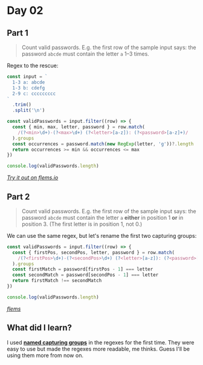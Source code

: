 # Day 02

## Part 1

> Count valid passwords.
> E.g. the first row of the sample input says:
> the password `abcde`
> must contain the letter `a` 1&ndash;3 times.

Regex to the rescue:

```js
const input = `
  1-3 a: abcde
  1-3 b: cdefg
  2-9 c: ccccccccc
`
  .trim()
  .split('\n')

const validPasswords = input.filter((row) => {
  const { min, max, letter, password } = row.match(
    /(?<min>\d+)-(?<max>\d+) (?<letter>[a-z]): (?<password>[a-z]+)/
  ).groups
  const occurrences = password.match(new RegExp(letter, 'g'))?.length
  return occurrences >= min && occurrences <= max
})

console.log(validPasswords.length)
```

[_Try it out on flems.io_](https://flems.io/#0=N4IgtglgJlA2CmIBcBGADGgNCAzvBAxgC7xTK4D2sArkRBQHYB0AVjiNgGYQLtIDaoBgEMwiJCAgMADrVbtsBRiQZFyShjiIACKbJ0BebQAMAOg23aUAdgC0KAJzbpSZwHdpAL2mcARgCcCaWCWYN8wYOlzS3R7FG1fV19klNTfFmirO0dtAlcCAsKizkDiQpYCTIAOezRtAGtXeuaW+s4WnEyUAGZ7ABZtWFdYADdYUfHxnEmR6tsnBlcGAAtlggYN+o2ARwZfLttu7ShXaShfKD83TottAFZbADZtEdcR94BzEf3buyrtAAerg+AIIAKIbl8sEyACZ7HdtP5XADYB9-G5ttICDhtkR-CMSv4iJkHP1BsDYAxYHBJrSGLDDoi3gCGG45k4PsDOB8PgRPB96jyPiweZk+rYESdjjAoMtMo95toiK5PEQ1URfMtfOqiJwiFBMr1no0Gs1PG4GGBZrc4dZtG5XDgPlbpLA3G4WACuih7Edlq5VssRoHA8G5bdSehtJxXGBlpxLpwk5wwLAkzhOCMiDcYtl-kNBrSi8X-J5obdxQi8rlSkUCCNKhH7DDtNtXNsOx3pNt-B3YARtpk-tpFiONuOoPTbr0ETHo5xdpwfJx44bbAMWK4oKEMrcbPZ-m3W53O2AOziTyxB7caigEZuEiwwCxkttOCwWP5hR92h+GSh4ilAEoA+KAwABD43E8KAzmA5YWDcA0b0VFwEkiSIIi6NA4iVVwdXwjVMgef5XheZYAQJbF3gBFh3hGaRIKga1LEjO0jzPE9LxGE8y2vGJbBbZUlWkDVfCnFicKPD5OLfDFO3ZbR-UUnAoAzQVpHIj5YDAHAWAYWVw0sOEjk8WN+U8MV7GeUcGBZHEwH8ccfBGBhOD2A4jiRRFfE8Ah-HqT8e0cz1d34qt8jrPjtHFADtDAWMwDAZ1EpSsAFNM7Qy08EZPFyrwLL3A9FORTxtmWMB6k8VYiQBV1Qg1RtLF6AZUOkXwGK6BUYTqB9P3fFhPA-T8Py+FhKqG+VFSE4goDVZYiFgHURLXAYlLAFdQvuWpcKVD4iHBIgyoWjz7VcTg3Egya2PbbjYF7KI9zhHo4oS1LEv8FLXTSx6yS8-x-v8ZYAeB-wAka6KngSYYBt8bZINBMDtz8AhEKHbbOW0IUsaSjqbUZaswF8Ao0f+E16l8VoiHqAhqZJ5xTnQsIHssYjTqVd0OYu943BGWaiDjLpehsennEiJdGYl5ntFvFsgUBAFQQVgF0iVgF6hJIrEkUrVYYIFIcChXwPmkSFNU4Sb-iUkMVzWVYWFWAhDO0bJ4gxnkiFZBsQOIeovxBTbWbJrZln0zxvssStMpVXKGAKoz1xFtqiCllAFRQf4-oBvEQeBoH-C6B5U6ZRE85zkGvV+baC0meptPIssEdgAa6aPLtrg7H4JOek1tmaBhmhRTxfdaeppHVitbEt1w3Du+NtSdhVDzeYJOw+VQFzhjsulJbrMeBLGD8PnluUshF4u0HByrDlTw+0ZqGiaeplmaSy7S1vWcWp6R+4ITgqoiAkIwPhxysLeJw1dixUnGPqN0WlYAoi6DFBEGVcpEFyqqZYUB0Exw1lGHATQcCEN8IQwh2YczaCenUISqYiD1R1MsES6oQG9AWKcXYPgIJuVKhRNGsUpT6RlLKQRgjvS+heG8eo3w3CBGWNlVY9FwY9HhOSQsxY1HlhiNhZ61ZChuiJkTPWFE-JYLKApB0DRRhuAhO6XwbhljugZBuWMlpO5WC0QMcxHMwCc05pSa4bI9wxTtHLVWoTVbwLVgrNcdovK+ABL2TwAIcD+BTAQNMUBexEh8LwgYWtUjbDSIUlIvCjioXdMGRC0h-CemCBaZYBspbGWKopMqTtbzxBsuOccFQNhEWbColGiTYDSBGDPDMV4vzjyahKcRLx6L2PeH0ouUoYIZMuBk+xGTexQG2MBRBRUUHYKOccoeuUGQIitgQFgsAnYoCekcTxPiOa2LdAXKyuQIp1i+WCcG4o37DGSAbWxWpzlR1bBCMAVUw4YgCSzSGKzqkwHBnYJwrdOxXjfDsqKKAkHF3xJk4G1x-oOX8EhGIac7RWxDNSmlNysLvLnJmZYP5PBJkdutbkyZomtnbAOUYTE0S4m2AONGTgQlJIVv4BW0gcAV2mVGK29sWBEGqiqggBlVgAhAXed5QkCJoIhLYkSyq1wIhCf4eBuyVpQwSMkFOCdRx6RDvpcSd9IY6MKCmOmpEiBZl5iMHAIzFm3EXio8Y1zxgfCdP2HAsKKFiKUvbXKBBjYAi1NJA2djzZ7jzNoXqQ0C2FqGmsBkRwdFEAKORWuexezgyFh46ebgUZPObXGn0RwyZgmzV3AYer1T1DVJSNUYAdSOMBMieoCttiJIbFMrazwlIgXAh8eCNEVjkJii2RlwY0ycBZO+eMSZdmcF-gcKMWsfAG04LAZI5Ne4KXwa2IenAcCDUIWegY583o4ESgCM8b0UqiOeuYzQkEfFtR5hzf8CIhKBv8A01Ur7NCwC0NaqUh0cApoYNU+J2woAYjJVtYWISeyJKVnuxJpYlZxpqE4L99Q4xJTAlFUNaLOIAiinCM+r1Erdohs9UiXx3g4AJClaigtdV4X1XtLMViPZqjmEXD1dZfLfMUVo+IeS0jk18N8VIZ6Wyjm-uOMSzqxIfD6c8LWBT9MT2eIc9BIwBox2Aok0tIt8McekKESyzxHluABBidzcsRlnCdqzIzux+4MHWK5LpvS9xaJbOYjJ2x3TxPdPUDmsaZ5joxqDY+0xhQdngrgpwXkvBpsCISXsV52hA3gswyGo5HJ7Xi5ZHFO19U6j1HtdU80LY8uPLNDsDlpIDk7HWskfb5P6vvU2KM5iOxNoGhdPSeHSWBYQhotx-S+3zRVVTX1o68Z2lIjlOiwa4XC1QnlH9DFgikrjLVeDAaFIzfVC5YkE8SJvHeJmS7gPmLO2UUpFGT8sEjvmrIp1orZlObGFBd4VoDgtmrLbONw5GVLmTBmN8fT-iPpRCQ+or7XFPTNWdLVbVuJh0nVmcNn4LOFSOI++p77K6dfPn+kdKVnQfXAmHP99LnoZUnKgo5L7Em+X5GuKeJcVUh1WJNDkAYjZHyNhJu8YLsFeB8tgv+ZzbiFwRBA8YM91HjFNS9Y45VEr-j9AGf6zLWkrCfoGVxPoESoVHpEB3NuUzbCfKWeplVEKqBbkkXZOVzyhBPP7lZQjhEyguCI43ipH1u-AoQ7YulCFsH-Jpt4d19peHqGl1xCprrHkm1FFFI4lhdK2JaNea5WGtnaGrVkCWYiF2eIn5Pg-QJdHuc0mlgYnxhidvfcxGpzoKUZW0PwK5dRjtbmwDsfGnrxA+2cPa8D5pypB1GE0UAR4tAXrYO06Oiigi+FdPNjoKi+BTJtH0yW3h4g9FhpiAWR9iK-USgIAA0SnIV6EpQDGpTjUjCODdhXUgjRH8l5FFB+mejgKPmPixi12eEfRITwJfTwLJ3-DtFanagiG8W-kxAli1EIzhCcB0QchRjcgqCgB+UKFLHBhlkfzzScw-CuRohYB2SGnzhDUVC-WFD-V-jAlBQLFrnAngX-DqDllokC1qniSiTxk8lcH+k8H8EaX6VIj1hKBi31EhR5hvSczABAmZ3jnK2nlBmBjDn-2eiUhXANnHzsWpQJ2OC3FlDw0ESlkjgLG3CpCgRvR2zoK61mj6xgGsTfy6ioSk262SO+zhX+Ac1fVyh0iN0sFvCOAH0EQuHNBlFwTqAczQVylkQgm1SSxFg8CxGCFqmCGNmCF0NPjZjcCy2sXNDjRYRtzAnelSgOAGDdhGAcgUilBKBZFWWKK6DsF3jY07AYBkk7GWHkk5weVODcHOmkQ5iywcWnBmTRW7DbR9GelaldEljCA6xbDdlRGFB0ixiZyNlvnAJFl-g0h7FqidBVRTgp2jC5Gw0PR-A9nV3Og1BTjTn+AuKuMlleITjN08FdXfx8OlBgEU0M0bw2BZBWC6THQcxyKsATlwMIR0jHSthXWV0KijALBWA9iqlmh0ktRwDaCWSOAfHakGk-ASX0mVTbQEnHXlkdmRPeXO1oilV5guAYHeEqiAVKJtWVhymSHWkJhsz01BgxIfgaA9jaCNlaApgqjnXrypRDE8M6nsDtAxidB5CSgwK+CFDXCjFblTBWKA1WkgPImpUdnsSflwQGDnHLwxF-ipgTAgh0kIzuTERhNhKdixy3DaAYBYC5XT2eDnGVUJD3RpnjA5SlwdNEP+EdSqjHiQ0UzqGUwKBi2pj-RkQqH2W1wH0EMEOT2CFLIBNyBfXKjfCTCsSTEWj-iTGtTyXOE40hnfgXHJl9TAGRL7x12AVKkGlkTDljllMJPFGeC8l9gBm0jXGeGrFYL5BSRENyIz0dEIPOnIQAn6UfR0kILwOxQFK8l0KROkEhXgxF3iCDnPzaDnT6LJgphaAFDnR9AbUGHdAhGtT7QHXc3PnmjGLGjHVQisJbMSwtIvlPNvIwtjQvIFPPmSnBgeCcAH10zGnRPT3SLwinKXFgEJOyAGBJMwpISpg53jmr2kiJhZGFQDXNDiV7hAQpRtW1DiRvSKV0w1HqEIwVHAWGDUQjLOJbCPGWKD0-GZQgkxBVwbxHEpDi0TM9yFmCWRFsjCWVnOElXwrEUeQhHRB6IxHBK6MhDjULjqHQOVmdDREPmwOaTjEDB0gdmpQiMZEZV3THSDiBgZGeEAP-VTAf2jL9zxmNAIQHRaDHVwoYx2weAXUgO4ka1BStifjKhXGtUOS0hASaTnCqjcnfJt0SjDjehTHhOekTyggGJgCsKwVRzHxGCflvkjk6Q2FcQeDtEZVCDamTD-jywouGTeSLiPFhkzEmxEg7FKitT3DAT3kGAYjhhTRUg9h-BgHVxkGtwygCiHnvOeHX3L2nS3kOM-SSBfOfGSlf1BRNDGk6u1TOIGDY3SE4mkiussH4pmo3gWk3xFCFQwyWRwNPKwT8BUnZ08EDUITe0KjtBshDjGJBQngRC1h1n8j9LbOTBf3aCTArTck5ROhsiROmLamtR7maHAsOIzm0L0P+kQKPPjVN0dG2FTCmAfxsj0i2BchkDGDEiPxnB2i1CJDAGIAU3TycAfH6kTJTXth-m7BfHBjhAGALAjSP2HAKMnFIumWeCEj2i0FoQjwW3iHPj1iSmuWFWIS5tvhRILDGDTAKFrkqujO8HQkmrxhuovmovel6MnmaU1GZQiGIRyS63wgO31ROkzneH+iqWkRKD8iWQRHMUgk1A9D2NjWxAOPjgRFImygWmwoGHOxE2B1iG1wJOOTxAGlZtFvO3eHtiYmByFhbEfQxEIUtDgBnmuHcy8m3BSWTgrXg1HifJOlQj2GaIY2YJTlzX8x8WsR8XRBkORF2CplgG2EWlBTdipiFDWCAR23TnsCcGrvMhOXQTQXNOI2REVlUOVmGS1TaC1Tf0LicEZRSVxwrW2JPV-lGr43vhsm-lviaSlGyhKMrjFRKgVmIAViPvrTQu1llR8kIVmkIQIPaPPm+BfPKg+hGGqUtGWBQ3CHhPs2jnQUQgvsJOPpyHQLtIPgYBsKsFxTlj3RojCXAnvtsk91qO51ShTAGN9OuoEqNlEaAzLQin7AKHYsKGFT5HU1QoXuyyeVZBNj6TtALChHGC3p2xijqF6vi1UFdUjDKLOkvplygn5EqiRPaLln9nIjiQ0INsThuSaKAq0ScEQoe3AiYkxCBldpGTS0dJaiaATCsV2RlWTg+N5BTH0PisxlshaE-CHi2BZLDt0lbOrjLFgFrmpFdHGDLGvuRqxJwEMY2GMz0h7yJM62rGpm+V5CKEL0QZQzhmfnNCdANjAmkmitOCCGkkCG7GCGTgdpwiUhuXH1aWVlWBtluTkrxUBk-ACHxQBi2VZtZnLJRhpkGyUZsWcIRFHFgpxKDBkE2A2BDlSKJLR1cAqGIEUPh3LqB2B0jhCXIn2mtWxwBD41ZlIg8DwevRXkg3OjHiigGo0qRK6Qfr8ldVozBabkTJfCqcrotrMk6PxFfNYO5StjVnjDWDKlZrTnZLeDWFTEEMC3L1cnrGfBfAOGeFGKFBVV9kmhpKSGpCgVrlyfGDSWmFvirzWoYaYeAsFNCW-hEymrOvbBPAvBWNhgf1bkUrw3WLhWeGjMDViumQRCDhZJfkKhbF6mqQLQmN8K8BpERiEUwUI1Zj7WmGVTNvjhArSzcG8TsSeTzu0FDR0SkcKArqDuxxfzfB8Bf36rEUzn+k3LLimt+zmSB1okebojpi8hogC0qiCniV4TqClHEsH1TwjKDs-PP18yG0BjPw3yvBjyCFKfvMEjwj5kszDXNzpUONnFOChoHMrkJ3bEIWuBZLAJmRWXVQgf4juTxTGABkQipkCE+ZKAZDtClFJVYLgFxFcj8H1q2icCEg0hHShuVXOFwVlmuaMqVjBDrN3LOgKE9eAPWAKCbQHAKCeZmVu1qiHimrXaSOSPaB1DSu2jJjAhFBHihEkVaCZYRCPAxGdBvcluuRBHL1JS0DjV5ZDeBjCo0tJ3ixsb3H4rofofgIFbOI7SWCdFaF8knSpldS4yG1LfLxAe2iPGGVGy3s4kOiCZQt3lP0qipg6Gfi-LP1flRITBlD2UbfhzonIXry01SFLFcRigGAyj2GXLiWBUxDYDgEJIQfFRGCVkMtCSgDVn2m1sVAyi7Fyi1QDWAT-iwW1VxQ2bUwvaAxbDzZHhZIrpnN1sH2EUGxCQCnIgugVjI1jgCzBDnThENoork2RSDvMQQlbS3qWQGClEELOFmkzbnZgiikjF7VjCbX5kTL-VVBpgufFHzGkqpBRGfFdSNEQbwIA8sn+GUzWECArVVALY7q7pQ00GYuliKlwPaDwOIWuHqQDXKnIV5a03Jj-u8ShGAKllvDTrOndB0ibXdCIazoZxHPbwtHHDPEwRlVjhFP0sBGscfe8Lll04VlTDVilVlThr06jCEn7BDiwX1DVAFHaqPEY-vNPqWAvvauCKTPWg8AVu3riqFdVk4fIXVsTixDvajAHwS7c+QligMfHBxMRdzUbveGlN9SbsB1yiuy2nl3HxtlwWeDR8u102E6zCinvi8ga3+jxEQKA0tNjCAR5AugPlZ8Cx3Pmewy-EQ-h-0e0OFCMY+i2AfznAzCJvtwxpEZgFdXFEIvyAyVhhgAvDLxXdYg0rKewzKb0mGOQ-HDFa1Ivy-NaCc9QtIjGjnazCSgXG4moncfeXzSLWNl0ngmuQmgW3Teub1sQiYg2QERXdBblkcYVkdb1nUeLlTH+lUgBmw0gn+mxSCTH1WHGfH28oMzBe-isWM2xKcL3DOKcBNFdqpmfisU4-ZeDAYznTTjosdAIKSUw0ISjRxHqTa6PtzTgOsKPm5B5D9iYZijw+OB95ymL70ifZzRPsN+N6n6P1ZmdMupWOFV+vjQ+reBPHIhze0TOhueFUYM9AaaYh8lZq4NyvHzDEdg6zqAi+8XOkC06PdHWFsW2LxE4Jwmx3-oJsuGcP+DE5Er1kKQZFJjaF8MHofBtTAvIINoyDCGQOhAYRqsiS+RJYK5wHZ48qq60M-JRX-QMgoGgIEUAFnCTtVzsQYcugz2LgLQeehKUsMDGSSs0fQ1+YYGe3rDPdBOuBSkKTh7YgU1i9lIDFJUGB7oZKaiKKJHBmzagRctxfeEfCdAnx8yk-Q0s0AqiVVFiXYLsDiAtaoUTQ0gMllYTVgskGWLQZEjFHCo8YQCiUO6kMUCTKJ7OrQMaC0AuZKIamnyQoPuWs7EwdWsyL4BxH7iuhZekME0G6CSaQQkq1JFsGtFWCK5KS4+B-Ou32gQgiATDPog+DhpjQrk1FAOEHSPBBAqob4IgZ6CWTxASSxCbth0xUjtdN0O0RaAOnpJMQDo0CaWhHBmT5oD07RENlUkEJ4gp2P2VEle1zwMZaCKEJYF4BEiyhZUtUUeFX1QpywwQhlF8qrHIifNZhTjIktXkUqlR5WfGHVMLBJ4VQEcPMTDJdmcL95YwhRGUE2WAjnBCMbxRlLVH-oP4VkoEaRDADsRVJ2UvMNZqhSUieENIJlc0OqlWCXxOiQjOFINTOj-0EIogxBmiGxDEI2uL+IbttGrqlhsEzccwdrnPjiUgCb0MCNSB5ZX4qqYIdEbfHSphouad0V5IcWmoSs5IHYYAuxgKRL8cU7yGEnDUZjQD2oJseomCMUEL97y94bQmNFoh-hDi8vaMJwJgCfgsEY8UCOJTHTnZLEuvJbAtzg79I-oqwIeCHnRBSp-I+DK2vXRmRCQFY2oV4c8HFRqEj8ZHVuGsSX63hrIWJU5prwua3gnKwILBEAnIgP9BBE-c+F+ESiwwSWkKWNBTDHjrBNSmHZ0Myjcrah4CWuGDK+xSIHRbBjITpB7GtRUo00ovYEaNRfzuYhIRsWoSDnbyGNKmY6B8E3GFB7MPkuQRwdZ1-q-ITy9oW8lvWxCvp2qGUJuINF5BylRC1eGSNhQOGAgEuw+CeJ1jf7-0W2KYNYQgwQ5lx1R-0B-CGxTRLNWakYTGsMGaCpAtQBsEEA9mSDvN2wrKc0Euyh6+1-IKHQmA8U5pAFFMRwUcO+BrTjgos+vPcHpST4hhvS4+EBDCxazahm8EQRhjS3LFwxdQaxWhFlgAE24oIdVFKNeisJzpQWhhaUkDhFz7MlgyPPSKUy6RrxosRIZwggOlBNkkBK7HqtcxixnMmWpjTKOgj2DoI+QhTKXo+mIRsBgckYV2AGE6rSMOEgodqlpgKS8JngZuS3JMHyZH0ZkfEqKsI0ZQ6Qt8CcDGLEMvgvgUCLFZpGMEqIhgNIq4ZCJ41ODQDIgZUXBPEE8RSo3Qs0C0GBTSwmwIINGbaBFVSiWgRm3uLcN-EiCe1rcmjcYNelriTduB3BPkR+DgofgAoTcIaO+HUqWDyY2rO1sXETJVIUMH0PEPKRWRpphEfHOXGCjAj3RzQ-IK+DFlAleQFo0kfzqSm8yVUz62CWRGejqCcjOwUrTiGOnNR4DKqj6OGhhTGqCiwU8GOGiykJIEtBSV3PAbiBBDfAwQysZEloghoXwbyRQy+IQjMk4h2qGMRhptWq4qIUQkwRhpJxxFKRAYIYFdOEAOBnZV+AaG5FRztAZQPwKYS0Nqm2gk9Ac2wCurhz5bGw3KdpTnqhGTjSRoBDCISThJUhp5jyquTGIfA7Hxw-M08X1MZN16ojEojrZMbGCDC3IE4YORMuRAr6sFYy4XRtBzB2KKi7CiIO6MzQBjklhgPIW5BpiGxciG2dQ9mqolRDwN3kZMDlM+EP6PZ1Uk6LSEBQCrAjske4HePzzHDxYxImvDYK3XWmQEcG9sRCLInKgHANWAYHJsPGfRjp6K9fBioQWwmokZQoEQRLsFmhn5zhZIcstlB+RrAig-YCtP5WXFxRRGleIOvmjxAahdIiZWtvRW6GKZeJwwEoEWGIDaN4kgknbGnDEGYwDJM8Rhv1IFb8VHeRaCOVLDTjlSlgnNUqNek1AdxnCsta5oWg9BDQAohaPaK2RJKNi8CKcOZvRQwqqRQUBzWNLsC3rADlSGwRyANgngkEVQycb4JiGuDxI0Qo8NvEn3GZXJ-I9iFYNilqIhTmgOTTonWRm72hOYoyPYu6DSyshzSu8H-iJRSA6wRBeMaMUqB6wERHSLYAsLnjsQQgXIY4i0LZxEZFIRQemVIO+PMroyrE5SHxLWwDLCgVwyYYHNkEZ6tgNBAoIBGqCfg0Qqi0pdzC1kPQype4ACvGFGFai+4rijpOyYiBkBB4GIktBiEPFBDBAgKo+fhOazgDadhE+kWHm-gMHPjU+qwAIF4QnjYy9CuhdYFuVNFkhhxe4-+u+GTL8QnAuBFYN10IRKzsKnWUcPzMMZaUqmTSHRFYkKBgih52IFoGfkC4zIvIPYXPP5BxpkiPySwHJr3FfRqg1Y7mKUNxBAgmxIpX4DphkjJa8I7OAYc-FIuHiDYvIP6daFmHiSyIXI1STJtJQtRFguaSyOoJoxNjSRWBuYtcnjTTBOZmFVgBBovLSB+Bp0ngINoYMRCMZOaDGKmKVytDacRczwXqLQiLTFthQ7vaZAMB0RYgFGsUc7BBBfzcQ9QYxMykO1HBbAt6ewLbgwkxzBtGaWcKcazT+Qa9+ZSYAKKo12BBhdgbSppYpDxDiVpEF7fSFKkYY5t5cGqeCJgjTROwCup8v-priRo2pSo+UApFcFsTLKo5OIzWjclpAksxguktmPYhNj9g7+KMX9rYMT5WTjBqUJ8Ey3iCTiFxM4wqCe2jAFAYGY8ryd5JfCBSPwTcfqFNS7ErFuIQeHiG6W4JKVdIhaK5DkqsB3Sv0G0EOIQnjA85sRH3e0PBmVToJNoacJwFrBvTNADYwcomDBCPSehtxhUceS62txWx9QVJa7EhM0oJh+4nVWyB8FhikjclYKLwKWDhxUppgqwd3IGHEYaUMQWvfmZSD0gRlC4QI+cOL0YX41glKJc+HdXtH6dyG2CSFCVX6Roo9QnYWuDREUSj4YqEsdqApEWIcZ6O8eQTl+nKgRLrcD4GmGPFOm8JlFDQQClP2kVXjNJG3Kcm7XeVhppSQeNMNpClgIMhIKwbKFoCpDqhLguYppGzmSQN8QEkYFsFpnOCApkgckz3NtDWg5MsM-kR4ZBFojXoVK4fVCIGhkARATY+hR3IpE2mKZmJ0YHkNaTKgPTvCNkWVNKSpDfwXIJy7dKNSTJJhqsrbP6oqDYxeBOamILQIouPJDtzsVoOiF4HwZxsfagpB-iLRmRUoewYq0Qs9A+zdZFoWYJNQnELo3SgEUqW+YNnOznB-stEa+n9Kw5PE8ydQmJZDJ0j8wXyb+HCHklshVRhKXKs4PRB4kaV9oN49YPUhKW0QmVKAwApOQYwEgGMYcF8rrNpb7wRQ76jrkO2rjTBI0m9dYG6EmBjoIEKtTzCxhxGLzvgTLTNUkGSB7BUgvsbFLmmvIZh216DZJExDwIZJrcVktae-J74XR1c8k+dDrjxVeAToBYByA2HgR6EgE2GI+ndPQLYaD46uP8YoIxTTprcKyF1MazPA9yQIhGdpPdPU08g4Y7lVZax1aDtAR4C6t1BpL9pxIkS50JzN-DfxPR0uDQeeOqD1C2zcx5XcVI40nRH5I4DmNqoeokYViiYNzLEJoBvZQrjRzoTTp8zTS0LckwIF8OiB-IIkkgjraitSDfxaIcJeGMEOcFJTJdxK-vOHAPmvR7ULQrVCMl5rbJIFLgFwcvCHBfRhr5MM-MkMaIPaqxFMDNREDnFxlTiz0qKCVlyJWI7IPV5Y0nAOHmhFBk4oMKbBci3COwxo68IGCQ2aChAVgWAutpAj-HVgcQ1E9YKPFGVfBPZgQJlqmWnjrBggOOd8LVEVx7o1h-FAbYNPUIZhpUnzOvFOum0McC2WLEVWJsjK7xSIJsHKLKkx7TACQaaBsFmG1RPQ7QJodjiPF-iJV+4gQ+OEcDyTdgBl3GOKLAO6qKgMYTOVSleEQKFTOcwQyArGk4GrBWkRDeaE-HNBLIeBtIIhvxNpCALYwuwdYD+BlRAdSZJ4fuTJEY4HBABDQOza0FeFRg5wL5ZcB1pe0-gT0ADIOlpgNjLLd2Y+Twp6UvgvipZEUurg4X+ibRwebGGaY+LeHDALUjDfBgwhvjPxZEmq4WJ6IAzaQUonNGxZzUWm81NA-cMaCHEFBQgmGJjVEmcEQiCh1UpKUqCu3vjRkwRCQ+FR+DSzDQ-1Qo1qmiCSTcdN1gmcuk+vTwQFtYOsWZQb0eQIQXWzyCyeenyBExBoMECmJggDE+QkxnOMiSyUzDOYtUtgmcncocjPhEkKUbUIBiB4Ph9WbFDrL2JggexJwvMECMnH8Irthw+aV3i+F6GbEEgiEAZZhrzRrw14tpEXbyFI6MgLiHcttqgOskEjIY1ca9OMDK4JwQ22Iu0EXLwIdYEQGMcSrEJjijLBo-II-JeSHYRd7EuxDwF4ndDnQwMUYjohzHhU+IwMGMjrPEDf6TtGF3KEMbjHlR1BACNkt6CcqtgzNWdr4uxO0XzQQqtcAwZQuBG4afhq06nTvUqzbK5RyWvkeaG5AJALhCMiyl1aCHLV+SkRi6mvhfEIIWh4MJCPOXRp2iJqiQTEaIYFoTgXFMINKiTVGlZRfgZda1SEAgVAjG1pEkwK3QnDf6czyUqFGbP5GzC85GEOoW1m6xwhfpc8POXUCqj+7n7otktcOizm4J-oBRveB3tcwyURyC0NEQbEHGPEVowp2gJiWGgWi0gCNqYbVGxsdB-oc8tCQGJCnZyEI50MBSfj6qN7qUf938epDaV7ijB1QvICiJ+2OlvBdCysXVRdFGDUSL+hvTjlIppiEdojQXUmReEUonQ5YuyYYQsMro0Hb6ZGE7hUCVgFsxcjmC6VcwrH1h9dJpVPooiFjIJo4c5HVblEiXWNOeSkBiE5llDDMVUPkEXEcDljgQCkIfJWORCmKghZhoKazMqX5VDwrky2dIMEyGyLQqsPEDeFRqjDhyWh5eTaEuPLGqQYscDNLDlCvamr3k58WyB9CXTgQdIwBEOOTtgXoRfi5xtWfhJ3ZA8g+asSENmD612hw5SlA1nz1RJNVBE+oZAZJRSnUVsEoyPVY2pDDiqPsyqAiAdHaK4Fzgou8BUoU22cMUQCsFSnqGqSWqFsG28vSGEAP2IgY7uJDoyn2iHoJ1EMaWaaBKBZY9gzQafDMkAIDEPFOuaUlqjLDOi1iqoVmsOEnGBAaBhCywZ1T-bRG9GW6iVGRjCTIlR8H+hinDhJJdsSE9SE6NWBiwFA7tkDeZtOMsrUGhOsbdHne3ib-kB4abSM60utNB0+JBTK3EovhxXrA1wmC6OXjGK8xWyGzJwSM1YXoVScueSaakJq4ODyojTFMmPmb7MoGsc6cLfkHQSlhqK5+-0mY2TAELUK5q2EnWtsbDAdkHGfYXy1iEYEGIWMWwQg0Lp+AHIDCWRLJpumkSIeksWAVfs0T9ICwy0nJkWCyz9hdGkMUiDdN0x3CZDNu21XavVaINJDzvUpvmv9nAJhkwBO2oKiO3mJhkhMWxd4p-BjEaqcafxTZFxCG4dx84VfHbuFi9UkSgoKck5A2BrwKqVJ6Mk0Ulh6EZUKcWonAWDmCghQjA5KdXHiR6xZVrBdqEw15atwAob4DsBYrkVUjvCZSNqCro8AvooQwQCNfoWKa2oiQdSA7KoDKjYZ2qrUdVC-Udb9x3wo8T49SRZUCzUOiLGoLvBJLjTlZkh-kkOyUjBg00XlalLrJiTthmgwYfBtbhNBqwx4ZobUJ0WBzg8UEUF1wUJAqHnrSkpwI1EWOhj+HmGyiddt4Dy6HZXDJ2XlTZAtCbQHRYabJkWBFJDsKpMkGQxlDgYahdCJsLIm2hnLxXOw4Kqg1L2VEORfYhGbIHUFtPjb8Z6HIqB9jkwpFjGqFc+CQ1Sg1U7quDaAoMv+ifN2r4bOC9CQZjacqkgzdi5EEoWsXtCVSCIEuAgihB4wA6V9JcXD4rHVgh2w4mXvRAu7ZEKweDVHpCQBYolUqCCOoWAgKxYRZe2GYGF-HNmf+dialRTL5aia4hFO4EBuKJk8gGI1hWOtoXsX6m8l2hCsotJQT5QkSFDCzqhTCVLzkgUSsdOYnRCjJSUz+5VqcCXBOh9CQ7W7CbACiRBWRn4NBUtbhQvslQI6WIeqA8OzIeYyO+lUkDqXzR7YQFeVW2V1DnQ9QqkQUHug11LggK-FK2KpNWAzLPS1UeDTrV8K0n9IGsXeHqlxApF1Q2oOmoO3iDFKU02UGUhahulMMejXkFdKDGkS6hqzoW1sv5hyyOsp5YFyyYLpSj8x1oI5WAsCEFCxDGJOEBejiHdBsiMsrrGfCqACwiLMMjraS6wQslTbAQVUxJAuEzCQ3G0m1oqC5ywWD5KexJdCgxIvIzk2LDCLC7CVCxgihIb4dUEdDPXxj6NLwF-Bxi5W6EB0jy4Rr4OaCLicIutcSnhjVDIDYjX6C0FypTCNnRktC82Zhnk5WysVVDahoyEOTBgQEgfW+qrB1tqH6K2IdnLtMQbYgUkBIHEGwAvL8UTQ50CxZ0fLvHitmwjE0hujRkTz-E6WMqXjXTBL4VImu7g3xmyAIhbTU41Nq4LJjqcfIrBTQD2BZLlQMtiDSEAGhfTTtC2RsTEAqwN7DjlVo1e8tFoMRjw79sUDGC+m-kMItIYm0WsOO2Lg1uC24bxG+CSQ+QPQ+GWhNaguI4Xa2KNDYB6E1KPoyEeBSQ4UPISswRzjMRCR0R-D38rETrSCGyNuT-FMzxYQSdofLJyNdZ0nchjlEqi8g7mSkHLNqHaAEggYA0fUG5lOw64tQpyJk0dqPAwAFWgYq8G0GkgVoMU8pM3FzVrjxH-KfqkcJBGJuZwxL6eKMKOEWjjhm8DYB8ZYHryoRlUQzfJnTvzoVcUMeBRqbeSKa4m8TMAb2p45mq2IO4PQtYs+BDgpnz4nNRBTpFSgMYKom0dpRjAbD8h9DRsCCMzjMC3AmAeICAGAAAAUAASkyBMBA0sACAEQCKcAByUwOYFqdlOGAHAXAPgHgDEB6AmgcgOgDQB9AkAaAEAAAF9MAQgUQOIEoA0A6AjAeQK040AqA1AEgDQFoBeDCAqnUAAAArCBO2FAGDtoCMB6A5A3ARaPAH8BFOin-gCgG4BKf7OAAfNoGACZBlnOgYAHFCkCYA4owgAEB84QBqhTnHz6QNs9jS7OoA2gIZ-s8RBXOmAYAYQBWmWBFPMglgAAPRFOAA-AAB5IADAW5w06gAABqEp7YDReYuvnOL0wPi5ufEvfnJAfwLc-4DCBbAngAALolPXAxLwFzs9JR0uGXzLgl0i8yAlOmAaICgNQAFOWBnn2gCgAUGoD-R4AMWeADgAhccvgXpKaF7C8dhFOGA8ANwNoAABK8AD4AAFFaoRT6l-8+0C1OPgTTkp6i6YAIBGGKqTIP4HgBEAZXFgKVwQBlfOv5Xir250YCxfaAAAZIG8lfSvZXPr7QOi-9dfPzAQz5p+YGWdUB4AdrigB8CKcjA1n0ALZ5y9Uh2u5Xe0ZYM09ad4BCA0z7pxICqBIBugfQYZ0y6GdAA)

## Part 2

> Count valid passwords.
> E.g. the first row of the sample input says:
> the password `abcde` must contain the letter `a`
> **either** in position 1
> **or** in position 3.
> (The first letter is in position 1, not 0.)

We can use the same regex,
but let's rename the first two capturing groups:

```js
const validPasswords = input.filter((row) => {
  const { firstPos, secondPos, letter, password } = row.match(
    /(?<firstPos>\d+)-(?<secondPos>\d+) (?<letter>[a-z]): (?<password>[a-z]+)/
  ).groups
  const firstMatch = password[firstPos - 1] === letter
  const secondMatch = password[secondPos - 1] === letter
  return firstMatch !== secondMatch
})

console.log(validPasswords.length)
```

[_flems_](https://flems.io/#0=N4IgtglgJlA2CmIBcBGADGgNCAzvBAxgC7xTK4D2sArkRBQHYB0AVjiNgGYQLtIDaoBgEMwiJCAgMADrVbtsBRiQZFyShjiIACKbJ0BebQAMAOg23aUAdgC0KAJzbpSZwHdpAL2mcARgCcCaWCWYN8wYOlzS3R7FG1fV19klNTfFmirO0dtAlcCAsKizkDiQpYCTIAOezRtAGtXeuaW+s4WnEyUAGZ7ABZtWFdYADdYUfHxnEmR6tsnBlcGAAtlggYN+o2ARwZfLttu7ShXaShfKD83TottAFZbADZtEdcR94BzEf3buyrtAAerg+AIIAKIbl8sEyACZ7HdtP5XADYB9-G5ttICDhtkR-CMSv4iJkHP1BsDYAxYHBJrSGLDDoi3gCGG45k4PsDOB8PgRPB96jyPiweZk+rYESdjjAoMtMo95toiK5PEQ1URfMtfOqiJwiFBMr1no0Gs1PG4GGBZrc4dZtG5XDgPlbpLA3G4WACuih7Edlq5VssRoHA8G5bdSehtJxXGBlpxLpwk5wwLAkzhOCMiDcYtl-kNBrSi8X-J5obdxQi8rlSkUCCNKhH7DDtNtXNsOx3pNt-B3YARtpk-tpFiONuOoPTbr0ETHo5xdpwfJx44bbAMWK4oKEMrcbPZ-m3W53O2AOziTyxB7caigEZuEiwwCxkttOCwWP5hR92h+GSh4ilAEoA+KAwABD43E8KAzmA5YWDcA0b0VFwEkiSIIi6NA4iVVwdXwjVMgef5XheZYAQJbF3gBFh3hGaRIKga1LEjO0jzPE9LxGE8y2vGJbBbZUlWkDVfCnFicKPD5OLfDFO3ZbR-UUnAoAzQVpHIj5YDAHAWAYWVw0sOEjk8WN+U8MV7GeUcGBZHEwH8ccfBGBhOD2A4jiRRFfE8Ah-HqT8e0cz1d34qt8jrPjtHFADtDAWMwDAZ1EpSsAFNM7Qy08EZPFyrwLL3A9FORTxtmWMB6k8VYiQBV1Qg1RtLF6AZUOkXwGK6BUYTqB9P3fFhPA-T8Py+FhKqG+VFSE4goDVZYiFgHURLXAYlLAFdQvuWpcKVD4iHBIgyoWjz7VcTg3Egya2PbbjYF7KI9zhHo4oS1LEv8FLXTSx6yS8-x-v8ZYAeB-wAka6KngSYYBt8bZINBMDtz8AhEKHbbOW0IUsaSjqbUZaswF8Ao0f+E16l8VoiHqAhqZJ5xTnQsIHssYjTqVd0OYu943BGWaiDjLpehsennEiJdGYl5ntFvFsgUBAFQQVgF0iVgF6hJIrEkUrVYYIFIcChXwPmkSFNU4Sb-iUkMVzWVYWFWAhDO0bJ4gxnkiFZBsQOIeovxBTbWbJrZln0zxvssStMpVXKGAKoz1xFtqiCllAFRQf4-oBvEQeBoH-C6B5U6ZRE85zkGvV+baC0meptPIssEdgAa6aPLtrg7H4JOek1tmaBhmhRTxfdaeppHVitbEt1w3Du+NtSdhVDzeYJOw+VQFzhjsulJbrMeBLGD8PnluUshF4u0HByrDlTw+0ZqGiaeplmaSy7S1vWcWp6R+4ITgqoiAkIwPhxysLeJw1dixUnGPqN0WlYAoi6DFBEGVcpEFyqqZYUB0Exw1lGHATQcCEN8IQwh2YczaCenUISqYiD1R1MsES6oQG9AWKcXYPgIJuVKhRNGsUpT6RlLKQRgjvS+heG8eo3w3CBGWNlVY9FwY9HhOSQsxY1HlhiNhZ61ZChuiJkTPWFE-JYLKApB0DRRhuAhO6XwbhljugZBuWMlpO5WC0QMcxHMwCc05pSa4bI9wxTtHLVWoTVbwLVgrNcdovK+ABL2TwAIcD+BTAQNMUBexEh8LwgYWtUjbDSIUlIvCjioXdMGRC0h-CemCBaZYBspbGWKopMqTtbzxBsuOccFQNhEWbColGiTYDSBGDPDMV4vzjyahKcRLx6L2PeH0ouUoYIZMuBk+xGTexQG2MBRBRUUHYKOccoeuUGQIitgQFgsAnYoCekcTxPiOa2LdAXKyuQIp1i+WCcG4o37DGSAbWxWpzlR1bBCMAVUw4YgCSzSGKzqkwHBnYJwrdOxXjfDsqKKAkHF3xJk4G1x-oOX8EhGIac7RWxDNSmlNysLvLnJmZYP5PBJkdutbkyZomtnbAOUYTE0S4m2AONGTgQlJIVv4BW0gcAV2mVGK29sWBEGqiqggBlVgAhAXed5QkCJoIhLYkSyq1wIhCf4eBuyVpQwSMkFOCdRx6RDvpcSd9IY6MKCmOmpEiBZl5iMHAIzFm3EXio8Y1zxgfCdP2HAsKKFiKUvbXKBBjYAi1NJA2djzZ7jzNoXqQ0C2FqGmsBkRwdFEAKORWuexezgyFh46ebgUZPObXGn0RwyZgmzV3AYer1T1DVJSNUYAdSOMBMieoCttiJIbFMrazwlIgXAh8eCNEVjkJii2RlwY0ycBZO+eMSZdmcF-gcKMWsfAG04LAZI5Ne4KXwa2IenAcCDUIWegY583o4ESgCM8b0UqiOeuYzQkEfFtR5hzf8CIhKBv8A01Ur7NCwC0NaqUh0cApoYNU+J2woAYjJVtYWISeyJKVnuxJpYlZxpqE4L99Q4xJTAlFUNaLOIAiinCM+r1Erdohs9UiXx3g4AJClaigtdV4X1XtLMViPZqjmEXD1dZfLfMUVo+IeS0jk18N8VIZ6Wyjm-uOMSzqxIfD6c8LWBT9MT2eIc9BIwBox2Aok0tIt8McekKESyzxHluABBidzcsRlnCdqzIzux+4MHWK5LpvS9xaJbOYjJ2x3TxPdPUDmsaZ5joxqDY+0xhQdngrgpwXkvBpsCISXsV52hA3gswyGo5HJ7Xi5ZHFO19U6j1HtdU80LY8uPLNDsDlpIDk7HWskfb5P6vvU2KM5iOxNoGhdPSeHSWBYQhotx-S+3zRVVTX1o68Z2lIjlOiwa4XC1QnlH9DFgikrjLVeDAaFIzfVC5YkE8SJvHeJmS7gPmLO2UUpFGT8sEjvmrIp1orZlObGFBd4VoDgtmrLbONw5GVLmTBmN8fT-iPpRCQ+or7XFPTNWdLVbVuJh0nVmcNn4LOFSOI++p77K6dfPn+kdKVnQfXAmHP99LnoZUnKgo5L7Em+X5GuKeJcVUh1WJNDkAYjZHyNhJu8YLsFeB8tgv+ZzbiFwRBA8YM91HjFNS9Y45VEr-j9AGf6zLWkrCfoGVxPoESoVHpEB3NuUzbCfKWeplVEKqBbkkXZOVzyhBPP7lZQjhEyguCI43ipH1u-AoQ7YulCFsH-Jpt4d19peHqGl1xCprrHkm1FFFI4lhdK2JaNea5WGtnaGrVkCWYiF2eIn5Pg-QJdHuc0mlgYnxhidvfcxGpzoKUZW0PwK5dRjtbmwDsfGnrxA+2cPa8D5pypB1GE0UAR4tAXrYO06Oiigi+FdPNjoKi+BTJtH0yW3h4g9FhpiAWR9iK-USgIAA0SnIV6EpQDGpTjUjCODdhXUgjRH8l5FFB+mejgKPmPixi12eEfRITwJfTwLJ3-DtFanagiG8W-kxAli1EIzhCcB0QchRjcgqCgB+UKFLHBhlkfzzScw-CuRohYB2SGnzhDUVC-WFD-V-jAlBQLFrnAngX-DqDllokC1qniSiTxk8lcH+k8H8EaX6VIj1hKBi31EhR5hvSczABAmZ3jnK2nlBmBjDn-2eiUhXANnHzsWpQJ2OC3FlDw0ESlkjgLG3CpCgRvR2zoK61mj6xgGsTfy6ioSk262SO+zhX+Ac1fVyh0iN0sFvCOAH0EQuHNBlFwTqAczQVylkQgm1SSxFg8CxGCFqmCGNmCF0NPjZjcCy2sXNDjRYRtzAnelSgOAGDdhGAcgUilBKBZFWWKK6DsF3jY07AYBkk7GWHkk5weVODcHOmkQ5iywcWnBmTRW7DbR9GelaldEljCA6xbDdlRGFB0ixiZyNlvnAJFl-g0h7FqidBVRTgp2jC5Gw0PR-A9nV3Og1BTjTn+AuKuMlleITjN08FdXfx8OlBgEU0M0bw2BZBWC6THQcxyKsATlwMIR0jHSthXWV0KijALBWA9iqlmh0ktRwDaCWSOAfHakGk-ASX0mVTbQEnHXlkdmRPeXO1oilV5guAYHeEqiAVKJtWVhymSHWkJhsz01BgxIfgaA9jaCNlaApgqjnXrypRDE8M6nsDtAxidB5CSgwK+CFDXCjFblTBWKA1WkgPImpUdnsSflwQGDnHLwxF-ipgTAgh0kIzuTERhNhKdixy3DaAYBYC5XT2eDnGVUJD3RpnjA5SlwdNEP+EdSqjHiQ0UzqGUwKBi2pj-RkQqH2W1wH0EMEOT2CFLIBNyBfXKjfCTCsSTEWj-iTGtTyXOE40hnfgXHJl9TAGRL7x12AVKkGlkTDljllMJPFGeC8l9gBm0jXGeGrFYL5BSRENyIz0dEIPOnIQAn6UfR0kILwOxQFK8l0KROkEhXgxF3iCDnPzaDnT6LJgphaAFDnR9AbUGHdAhGtT7QHXc3PnmjGLGjHVQisJbMSwtIvlPNvIwtjQvIFPPmSnBgeCcAH10zGnRPT3SLwinKXFgEJOyAGBJMwpISpg53jmr2kiJhZGFQDXNDiV7hAQpRtW1DiRvSKV0w1HqEIwVHAWGDUQjLOJbCPGWKD0-GZQgkxBVwbxHEpDi0TM9yFmCWRFsjCWVnOElXwrEUeQhHRB6IxHBK6MhDjULjqHQOVmdDREPmwOaTjEDB0gdmpQiMZEZV3THSDiBgZGeEAP-VTAf2jL9zxmNAIQHRaDHVwoYx2weAXUgO4ka1BStifjKhXGtUOS0hASaTnCqjcnfJt0SjDjehTHhOekTyggGJgCsKwVRzHxGCflvkjk6Q2FcQeDtEZVCDamTD-jywouGTeSLiPFhkzEmxEg7FKitT3DAT3kGAYjhhTRUg9h-BgHVxkGtwygCiHnvOeHX3L2nS3kOM-SSBfOfGSlf1BRNDGk6u1TOIGDY3SE4mkiussH4pmo3gWk3xFCFQwyWRwNPKwT8BUnZ08EDUITe0KjtBshDjGJBQngRC1h1n8j9LbOTBf3aCTArTck5ROhsiROmLamtR7maHAsOIzm0L0P+kQKPPjVN0dG2FTCmAfxsj0i2BchkDGDEiPxnB2i1CJDAGIAU3TycAfH6kTJTXth-m7BfHBjhAGALAjSP2HAKMnFIumWeCEj2i0FoQjwW3iHPj1iSmuWFWIS5tvhRILDGDTAKFrkqujO8HQkmrxhuovmovel6MnmaU1GZQiGIRyS63wgO31ROkzneH+iqWkRKD8iWQRHMUgk1A9D2NjWxAOPjgRFImygWmwoGHOxE2B1iG1wJOOTxAGlZtFvO3eHtiYmByFhbEfQxEIUtDgBnmuHcy8m3BSWTgrXg1HifJOlQj2GaIY2YJTlzX8x8WsR8XRBkORF2CplgG2EWlBTdipiFDWCAR23TnsCcGrvMhOXQTQXNOI2REVlUOVmGS1TaC1Tf0LicEZRSVxwrW2JPV-lGr43vhsm-lviaSlGyhKMrjFRKgVmIAViPvrTQu1llR8kIVmkIQIPaPPm+BfPKg+hGGqUtGWBQ3CHhPs2jnQUQgvsJOPpyHQLtIPgYBsKsFxTlj3RojCXAnvtsk91qO51ShTAGN9OuoEqNlEaAzLQin7AKHYsKGFT5HU1QoXuyyeVZBNj6TtALChHGC3p2xijqF6vi1UFdUjDKLOkvplygn5EqiRPaLln9nIjiQ0INsThuSaKAq0ScEQoe3AiYkxCBldpGTS0dJaiaATCsV2RlWTg+N5BTH0PisxlshaE-CHi2BZLDt0lbOrjLFgFrmpFdHGDLGvuRqxJwEMY2GMz0h7yJM62rGpm+V5CKEL0QZQzhmfnNCdANjAmkmitOCCGkkCG7GCGTgdpwiUhuXH1aWVlWBtluTkrxUBk-ACHxQBi2VZtZnLJRhpkGyUZsWcIRFHFgpxKDBkE2A2BDlSKJLR1cAqGIEUPh3LqB2B0jhCXIn2mtWxwBD41ZlIg8DwevRXkg3OjHiigGo0qRK6Qfr8ldVozBabkTJfCqcrotrMk6PxFfNYO5StjVnjDWDKlZrTnZLeDWFTEEMC3L1cnrGfBfAOGeFGKFBVV9kmhpKSGpCgVrlyfGDSWmFvirzWoYaYeAsFNCW-hEymrOvbBPAvBWNhgf1bkUrw3WLhWeGjMDViumQRCDhZJfkKhbF6mqQLQmN8K8BpERiEUwUI1Zj7WmGVTNvjhArSzcG8TsSeTzu0FDR0SkcKArqDuxxfzfB8Bf36rEUzn+k3LLimt+zmSB1okebojpi8hogC0qiCniV4TqClHEsH1TwjKDs-PP18yG0BjPw3yvBjyCFKfvMEjwj5kszDXNzpUONnFOChoHMrkJ3bEIWuBZLAJmRWXVQgf4juTxTGABkQipkCE+ZKAZDtClFJVYLgFxFcj8H1q2icCEg0hHShuVXOFwVlmuaMqVjBDrN3LOgKE9eAPWAKCbQHAKCeZmVu1qiHimrXaSOSPaB1DSu2jJjAhFBHihEkVaCZYRCPAxGdBvcluuRBHL1JS0DjV5ZDeBjCo0tJ3ixsb3H4rofofgIFbOI7SWCdFaF8knSpldS4yG1LfLxAe2iPGGVGy3s4kOiCZQt3lP0qipg6Gfi-LP1flRITBlD2UbfhzonIXry01SFLFcRigGAyj2GXLiWBUxDYDgEJIQfFRGCVkMtCSgDVn2m1sVAyi7Fyi1QDWAT-iwW1VxQ2bUwvaAxbDzZHhZIrpnN1sH2EUGxCQCnIgugVjI1jgCzBDnThENoork2RSDvMQQlbS3qWQGClEELOFmkzbnZgiikjF7VjCbX5kTL-VVBpgufFHzGkqpBRGfFdSNEQbwIA8sn+GUzWECArVVALY7q7pQ00GYuliKlwPaDwOIWuHqQDXKnIV5a03Jj-u8ShGAKllvDTrOndB0ibXdCIazoZxHPbwtHHDPEwRlVjhFP0sBGscfe8Lll04VlTDVilVlThr06jCEn7BDiwX1DVAFHaqPEY-vNPqWAvvauCKTPWg8AVu3riqFdVk4fIXVsTixDvajAHwS7c+QligMfHBxMRdzUbveGlN9SbsB1yiuy2nl3HxtlwWeDR8u102E6zCinvi8ga3+jxEQKA0tNjCAR5AugPlZ8Cx3Pmewy-EQ-h-0e0OFCMY+i2AfznAzCJvtwxpEZgFdXFEIvyAyVhhgAvDLxXdYg0rKewzKb0mGOQ-HDFa1Ivy-NaCc9QtIjGjnazCSgXG4moncfeXzSLWNl0ngmuQmgW3Teub1sQiYg2QERXdBblkcYVkdb1nUeLlTH+lUgBmw0gn+mxSCTH1WHGfH28oMzBe-isWM2xKcL3DOKcBNFdqpmfisU4-ZeDAYznTTjosdAIKSUw0ISjRxHqTa6PtzTgOsKPm5B5D9iYZijw+OB95ymL70ifZzRPsN+N6n6P1ZmdMupWOFV+vjQ+reBPHIhze0TOhueFUYM9AaaYh8lZq4NyvHzDEdg6zqAi+8XOkC06PdHWFsW2LxE4Jwmx3-oJsuGcP+DE5Er1kKQZFJjaF8MHofBtTAvIINoyDCGQOhAYRqsiS+RJYK5wHZ48qq60M-JRX-QMgoGgIEUAFnCTtVzsQYcugz2LgLQeehKUsMDGSSs0fQ1+YYGe3rDPdBOuBSkKTh7YgU1i9lIDFJUGB7oZKaiKKJHBmzagRctxfeEfCdAnx8yk-Q0s0AqiVVFiXYLsDiAtaoUTQ0gMllYTVgskGWLQZEjFHCo8YQCiUO6kMUCTKJ7OrQMaC0AuZKIamnyQoPuWs7EwdWsyL4BxH7iuhZekME0G6CSaQQkq1JFsGtFWCK5KS4+B-Ou32gQgiATDPog+DhpjQrk1FAOEHSPBBAqob4IgZ6CWTxASSxCbth0xUjtdN0O0RaAOnpJMQDo0CaWhHBmT5oD07RENlUkEJ4gp2P2VEle1zwMZaCKEJYF4BEiyhZUtUUeFX1QpywwQhlF8qrHIifNZhTjIktXkUqlR5WfGHVMLBJ4VQEcPMTDJdmcL95YwhRGUE2WAjnBCMbxRlLVH-oP4VkoEaRDADsRVJ2UvMNZqhSUieENIJlc0OqlWCXxOiQjOFINTOj-0EIogxBmiGxDEI2uL+IbttGrqlhsEzccwdrnPjiUgCb0MCNSB5ZX4qqYIdEbfHSphouad0V5IcWmoSs5IHYYAuxgKRL8cU7yGEnDUZjQD2oJseomCMUEL97y94bQmNFoh-hDi8vaMJwJgCfgsEY8UCOJTHTnZLEuvJbAtzg79I-oqwIeCHnRBSp-I+DK2vXRmRCQFY2oV4c8HFRqEj8ZHVuGsSX63hrIWJU5prwua3gnKwILBEAnIgP9BBE-c+F+ESiwwSWkKWNBTDHjrBNSmHZ0Myjcrah4CWuGDK+xSIHRbBjITpB7GtRUo00ovYEaNRfzuYhIRsWoSDnbyGNKmY6B8E3GFB7MPkuQRwdZ1-q-ITy9oW8lvWxCvp2qGUJuINF5BylRC1eGSNhQOGAgEuw+CeJ1jf7-0W2KYNYQgwQ5lx1R-0B-CGxTRLNWakYTGsMGaCpAtQBsEEA9mSDvN2wrKc0Euyh6+1-IKHQmA8U5pAFFMRwUcO+BrTjgos+vPcHpST4hhvS4+EBDCxazahm8EQRhjS3LFwxdQaxWhFlgAE24oIdVFKNeisJzpQWhhaUkDhFz7MlgyPPSKUy6RrxosRIZwggOlBNkkBK7HqtcxixnMmWpjTKOgj2DoI+QhTKXo+mIRsBgckYV2AGE6rSMOEgodqlpgKS8JngZuS3JMHyZH0ZkfEqKsI0ZQ6Qt8CcDGLEMvgvgUCLFZpGMEqIhgNIq4ZCJ41ODQDIgZUXBPEE8RSo3Qs0C0GBTSwmwIINGbaBFVSiWgRm3uLcN-EiCe1rcmjcYNelriTduB3BPkR+DgofgAoTcIaO+HUqWDyY2rO1sXETJVIUMH0PEPKRWRpphEfHOXGCjAj3RzQ-IK+DFlAleQFo0kfzqSm8yVUz62CWRGejqCcjOwUrTiGOnNR4DKqj6OGhhTGqCiwU8GOGiykJIEtBSV3PAbiBBDfAwQysZEloghoXwbyRQy+IQjMk4h2qGMRhptWq4qIUQkwRhpJxxFKRAYIYFdOEAOBnZV+AaG5FRztAZQPwKYS0Nqm2gk9Ac2wCurhz5bGw3KdpTnqhGTjSRoBDCISThJUhp5jyquTGIfA7Hxw-M08X1MZN16ojEojrZMbGCDC3IE4YORMuRAr6sFYy4XRtBzB2KKi7CiIO6MzQBjklhgPIW5BpiGxciG2dQ9mqolRDwN3kZMDlM+EP6PZ1Uk6LSEBQCrAjske4HePzzHDxYxImvDYK3XWmQEcG9sRCLInKgHANWAYHJsPGfRjp6K9fBioQWwmokZQoEQRLsFmhn5zhZIcstlB+RrAig-YCtP5WXFxRRGleIOvmjxAahdIiZWtvRW6GKZeJwwEoEWGIDaN4kgknbGnDEGYwDJM8Rhv1IFb8VHeRaCOVLDTjlSlgnNUqNek1AdxnCsta5oWg9BDQAohaPaK2RJKNi8CKcOZvRQwqqRQUBzWNLsC3rADlSGwRyANgngkEVQycb4JiGuDxI0Qo8NvEn3GZXJ-I9iFYNilqIhTmgOTTonWRm72hOYoyPYu6DSyshzSu8H-iJRSA6wRBeMaMUqB6wERHSLYAsLnjsQQgXIY4i0LZxEZFIRQemVIO+PMroyrE5SHxLWwDLCgVwyYYHNkEZ6tgNBAoIBGqCfg0Qqi0pdzC1kPQype4ACvGFGFai+4rijpOyYiBkBB4GIktBiEPFBDBAgKo+fhOazgDadhE+kWHm-gMHPjU+qwAIF4QnjYy9CuhdYFuVNFkhhxe4-+u+GTL8QnAuBFYN10IRKzsKnWUcPzMMZaUqmTSHRFYkKBgih52IFoGfkC4zIvIPYXPP5BxpkiPySwHJr3FfRqg1Y7mKUNxBAgmxIpX4DphkjJa8I7OAYc-FIuHiDYvIP6daFmHiSyIXI1STJtJQtRFguaSyOoJoxNjSRWBuYtcnjTTBOZmFVgBBovLSB+Bp0ngINoYMRCMZOaDGKmKVytDacRczwXqLQiLTFthQ7vaZAMB0RYgFGsUc7BBBfzcQ9QYxMykO1HBbAt6ewLbgwkxzBtGaWcKcazT+Qa9+ZSYAKKo12BBhdgbSppYpDxDiVpEF7fSFKkYY5t5cGqeCJgjTROwCup8v-priRo2pSo+UApFcFsTLKo5OIzWjclpAksxguktmPYhNj9g7+KMX9rYMT5WTjBqUJ8Ey3iCTiFxM4wqCe2jAFAYGY8ryd5JfCBSPwTcfqFNS7ErFuIQeHiG6W4JKVdIhaK5DkqsB3Sv0G0EOIQnjA85sRH3e0PBmVToJNoacJwFrBvTNADYwcomDBCPSehtxhUceS62txWx9QVJa7EhM0oJh+4nVWyB8FhikjclYKLwKWDhxUppgqwd3IGHEYaUMQWvfmZSD0gRlC4QI+cOL0YX41glKJc+HdXtH6dyG2CSFCVX6Roo9QnYWuDREUSj4YqEsdqApEWIcZ6O8eQTl+nKgRLrcD4GmGPFOm8JlFDQQClP2kVXjNJG3Kcm7XeVhppSQeNMNpClgIMhIKwbKFoCpDqhLguYppGzmSQN8QEkYFsFpnOCApkgckz3NtDWg5MsM-kR4ZBFojXoVK4fVCIGhkARATY+hR3IpE2mKZmJ0YHkNaTKgPTvCNkWVNKSpDfwXIJy7dKNSTJJhqsrbP6oqDYxeBOamILQIouPJDtzsVoOiF4HwZxsfagpB-iLRmRUoewYq0Qs9A+zdZFoWYJNQnELo3SgEUqW+YNnOznB-stEa+n9Kw5PE8ydQmJZDJ0j8wXyb+HCHklshVRhKXKs4PRB4kaV9oN49YPUhKW0QmVKAwApOQYwEgGMYcF8rrNpb7wRQ76jrkO2rjTBI0m9dYG6EmBjoIEKtTzCxhxGLzvgTLTNUkGSB7BUgvsbFLmmvIZh216DZJExDwIZJrcVktae-J74XR1c8k+dDrjxVeAToBYByA2HgR6EgE2GI+ndPQLYaD46uP8YoIxTTprcKyF1MazPA9yQIhGdpPdPU08g4Y7lVZax1aDtAR4C6t1BpL9pxIkS50JzN-DfxPR0uDQeeOqD1C2zcx5XcVI40nRH5I4DmNqoeokYViiYNzLEJoBvZQrjRzoTTp8zTS0LckwIF8OiB-IIkkgjraitSDfxaIcJeGMEOcFJTJdxK-vOHAPmvR7ULQrVCMl5rbJIFLgFwcvCHBfRhr5MM-MkMaIPaqxFMDNREDnFxlTiz0qKCVlyJWI7IPV5Y0nAOHmhFBk4oMKbBci3COwxo68IGCQ2aChAVgWAutpAj-HVgcQ1E9YKPFGVfBPZgQJlqmWnjrBggOOd8LVEVx7o1h-FAbYNPUIZhpUnzOvFOum0McC2WLEVWJsjK7xSIJsHKLKkx7TACQaaBsFmG1RPQ7QJodjiPF-iJV+4gQ+OEcDyTdgBl3GOKLAO6qKgMYTOVSleEQKFTOcwQyArGk4GrBWkRDeaE-HNBLIeBtIIhvxNpCALYwuwdYD+BlRAdSZJ4fuTJEY4HBABDQOza0FeFRg5wL5ZcB1pe0-gT0ADIOlpgNjLLd2Y+Twp6UvgvipZEUurg4X+ibRwebGGaY+LeHDALUjDfBgwhvjPxZEmq4WJ6IAzaQUonNGxZzUWm81NA-cMaCHEFBQgmGJjVEmcEQiCh1UpKUqCu3vjRkwRCQ+FR+DSzDQ-1Qo1qmiCSTcdN1gmcuk+vTwQFtYOsWZQb0eQIQXWzyCyeenyBExBoMECmJggDE+QkxnOMiSyUzDOYtUtgmcncocjPhEkKUbUIBiB4Ph9WbFDrL2JggexJwvMECMnH8Irthw+aV3i+F6GbEEgiEAZZhrzRrw14tpEXbyFI6MgLiHcttqgOskEjIY1ca9OMDK4JwQ22Iu0EXLwIdYEQGMcSrEJjijLBo-II-JeSHYRd7EuxDwF4ndDnQwMUYjohzHhU+IwMGMjrPEDf6TtGF3KEMbjHlR1BACNkt6CcqtgzNWdr4uxO0XzQQqtcAwZQuBG4afhq06nTvUqzbK5RyWvkeaG5AJALhCMiyl1aCHLV+SkRi6mvhfEIIWh4MJCPOXRp2iJqiQTEaIYFoTgXFMINKiTVGlZRfgZda1SEAgVAjG1pEkwK3QnDf6czyUqFGbP5GzC85GEOoW1m6xwhfpc8POXUCqj+7n7otktcOizm4J-oBRveB3tcwyURyC0NEQbEHGPEVowp2gJiWGgWi0gCNqYbVGxsdB-oc8tCQGJCnZyEI50MBSfj6qN7qUf938epDaV7ijB1QvICiJ+2OlvBdCysXVRdFGDUSL+hvTjlIppiEdojQXUmReEUonQ5YuyYYQsMro0Hb6ZGE7hUCVgFsxcjmC6VcwrH1h9dJpVPooiFjIJo4c5HVblEiXWNOeSkBiE5llDDMVUPkEXEcDljgQCkIfJWORCmKghZhoKazMqX5VDwrky2dIMEyGyLQqsPEDeFRqjDhyWh5eTaEuPLGqQYscDNLDlCvamr3k58WyB9CXTgQdIwBEOOTtgXoRfi5xtWfhJ3ZA8g+asSENmD612hw5SlA1nz1RJNVBE+oZAZJRSnUVsEoyPVY2pDDiqPsyqAiAdHaK4Fzgou8BUoU22cMUQCsFSnqGqSWqFsG28vSGEAP2IgY7uJDoyn2iHoJ1EMaWaaBKBZY9gzQafDMkAIDEPFOuaUlqjLDOi1iqoVmsOEnGBAaBhCywZ1T-bRG9GW6iVGRjCTIlR8H+hinDhJJdsSE9SE6NWBiwFA7tkDeZtOMsrUGhOsbdHne3ib-kB4abSM60utNB0+JBTK3EovhxXrA1wmC6OXjGK8xWyGzJwSM1YXoVScueSaakJq4ODyojTFMmPmb7MoGsc6cLfkHQSlhqK5+-0mY2TAELUK5q2EnWtsbDAdkHGfYXy1iEYEGIWMWwQg0Lp+AHIDCWRLJpumkSIeksWAVfs0T9ICwy0nJkWCyz9hdGkMUiDdN0x3CZDNu21XavVaINJDzvUpvmv9nAJhkwBO2oKiO3mJhkhMWxd4p-BjEaqcafxTZFxCG4dx84VfHbuFi9UkSgoKck5A2BrwKqVJ6Mk0Ulh6EZUKcWonAWDmCghQjA5KdXHiR6xZVrBdqEw15atwAob4DsBYrkVUjvCZSNqCro8AvooQwQCNfoWKa2oiQdSA7KoDKjYZ2qrUdVC-Udb9x3wo8T49SRZUCzUOiLGoLvBJLjTlZkh-kkOyUjBg00XlalLrJiTthmgwYfBtbhNBqwx4ZobUJ0WBzg8UEUF1wUJAqHnrSkpwI1EWOhj+HmGyiddt4Dy6HZXDJ2XlTZAtCbQHRYabJkWBFJDsKpMkGQxlDgYahdCJsLIm2hnLxXOw4Kqg1L2VEORfYhGbIHUFtPjb8Z6HIqB9jkwpFjGqFc+CQ1Sg1U7quDaAoMv+ifN2r4bOC9CQZjacqkgzdi5EEoWsXtCVSCIEuAgihB4wA6V9JcXD4rHVgh2w4mXvRAu7ZEKweDVHpCQBYolUqCCOoWAgKxYRZe2GYGF-HNmf+dialRTL5aia4hFO4EBuKJk8gGI1hWOtoXsX6m8l2hCsotJQT5QkSFDCzqhTCVLzkgUSsdOYnRCjJSUz+5VqcCXBOh9CQ7W7CbACiRBWRn4NBUtbhQvslQI6WIeqA8OzIeYyO+lUkDqXzR7YQFeVW2V1DnQ9QqkQUHug11LggK-FK2KpNWAzLPS1UeDTrV8K0n9IGsXeHqlxApF1Q2oOmoO3iDFKU02UGUhahulMMejXkFdKDGkS6hqzoW1sv5hyyOsp5YFyyYLpSj8x1oI5WAsCEFCxDGJOEBejiHdBsiMsrrGfCqACwiLMMjraS6wQslTbAQVUxJAuEzCQ3G0m1oqC5ywWD5KexJdCgxIvIzk2LDCLC7CVCxgihIb4dUEdDPXxj6NLwF-Bxi5W6EB0jy4Rr4OaCLicIutcSnhjVDIDYjX6C0FypTCNnRktC82Zhnk5WysVVDahoyEOTBgQEgfW+qrB1tqH6K2IdnLtMQbYgUkBIHEGwAvL8UTQ50CxZ0fLvHitmwjE0hujRkTz-E6WMqXjXTBL4VImu7g3xmyAIhbTU41Nq4LJjqcfIrBTQD2BZLlQMtiDSEAGhfTTtC2RsTEAqwN7DjlVo1e8tFoMRjw79sUDGC+m-kMItIYm0WsOO2Lg1uC24bxG+CSQ+QPQ+GWhNaguI4Xa2KNDYB6E1KPoyEeBSQ4UPISswRzjMRCR0R-D38rETrSCGyNuT-FMzxYQSdofLJyNdZ0nchjlEqi8g7mSkHLNqHaAEggYA0fUG5lOw64tQpyJk0dqPAwAFWgYq8G0GkgVoMU8pM3FzVrjxH-KfqkcJBGJuZwxL6eKMKOEWjjhm8DYB8ZYHryoRlUQzfJnTvzoVcUMeBRqbeSKa4m8TMAb2p45mq2IO4PQtYs+BDgpnz4nNRBTpFSgMYKom0dpRjAbD8h9DRsCCMzjMC3AmAeICAGAAAAUAASkyBMBA0sACAEQCKcAByUwOYFqdlOGAHAXAPgHgDEB6AmgcgOgDQB9AkAaAEAAAF9MAQgUQOIEoA0A6AjAeQK040AqA1AEgDQFoBeDCAqnUAAAArCBO2FAGDtoCMB6A5A3ARaPAH8BFOin-gCgG4BKf7OAAfNoGACZBlnOgYANGAgDwYiAGzigDgEwAXwOnjATZ989+cIA1Qpz359IG2expdnUAbQEM-2eIgrnTAMAMIArTLAinmQSwAAHoinAAfgAA83AD5185wC3OGnUAAANQlPbAuLvF3gA0CAuSXZLyl9oBpcguSA-gW5-wGEC2BPAAAXRKeuAaXELnZ6Sk5fcu+XlLzF5kBKdMA0QFAagAKcsDPO3nHzgALIovHY8L4V1C9JT8BCXWgYl9oFsBWBeX+zgwEYDZenOnnjAFZ3S4BfqvUXWryF24Ghf8A7X+kQ18a5QCmvzXFr+AKC9Zr+B-X1ARyCq60AOvNXAAQnNd-P6XEb8MEM+afmBlnVAeAEwFgAUAPgRTkYGs+gBbORXqkdN-AEYYqpmnrTvAIQGmfdOJADgJAN0D6DDPeXQzoAA)

## What did I learn?

I used
[**named capturing groups**](https://developer.mozilla.org/en-US/docs/Web/JavaScript/Guide/Regular_Expressions/Groups_and_Ranges#Types)
in the regexes
for the first time.
They were easy to use
but made the regexes more readable,
me thinks.
Guess I'll be using them more from now on.

